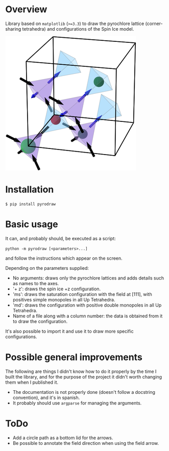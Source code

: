 # Overview

Library based on `matplotlib` (`>=3.3`) to draw the pyrochlore lattice (corner-sharing tetrahedra) and configurations of the Spin Ice model.

![Example](https://raw.githubusercontent.com/Raudcu/pyrodraw/master/example.png)


# Installation

`$ pip install pyrodraw`

# Basic usage

It can, and probably should, be executed as a script:

`python -m pyrodraw [<parameters>...]`

and follow the instructions which appear on the screen.

Depending on the parameters supplied:
* No arguments: draws only the pyrochlore lattices and adds details such as names to the axes.
* '+ z': draws the spin ice +z configuration.
* 'ms': draws the saturation configuration with the field at [111], with positives simple monopoles in all Up Tetrahedra.
* 'md': draws the configuration with positive double monopoles in all Up Tetrahedra.
* Name of a file along with a column number: the data is obtained from it to draw the configuration.

It's also possible to import it and use it to draw more specific configurations.

# Possible general improvements
The following are things I didn't know how to do it properly by the time I built the library, and for the purpose of the project it didn't worth changing them when I published it.
* The documentation is not properly done (doesn't follow a docstring convention), and it's in spanish.
* It probably should use `argparse` for managing the arguments.

# ToDo
* Add a circle path as a bottom lid for the arrows.
* Be possible to annotate the field direction when using the field arrow.
